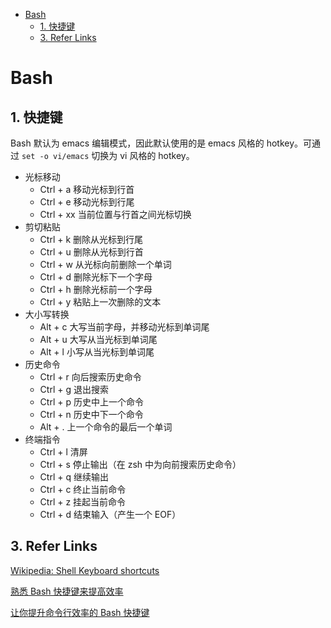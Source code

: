 - [Bash](#bash)
  - [1. 快捷键](#1-快捷键)
  - [3. Refer Links](#3-refer-links)

# Bash

## 1. 快捷键

Bash 默认为 emacs 编辑模式，因此默认使用的是 emacs 风格的 hotkey。可通过 `set -o vi/emacs` 切换为 vi 风格的 hotkey。

- 光标移动
  - Ctrl + a	移动光标到行首
  - Ctrl + e	移动光标到行尾
  - Ctrl + xx	当前位置与行首之间光标切换
- 剪切粘贴
  - Ctrl + k	删除从光标到行尾
  - Ctrl + u	删除从光标到行首
  - Ctrl + w	从光标向前删除一个单词
  - Ctrl + d	删除光标下一个字母
  - Ctrl + h	删除光标前一个字母
  - Ctrl + y	粘贴上一次删除的文本
- 大小写转换
  - Alt + c	大写当前字母，并移动光标到单词尾
  - Alt + u	大写从当光标到单词尾
  - Alt + l	小写从当光标到单词尾
- 历史命令
  - Ctrl + r	向后搜索历史命令
  - Ctrl + g	退出搜索
  - Ctrl + p	历史中上一个命令
  - Ctrl + n	历史中下一个命令
  - Alt + .	上一个命令的最后一个单词
- 终端指令
  - Ctrl + l	清屏
  - Ctrl + s	停止输出（在 zsh 中为向前搜索历史命令）
  - Ctrl + q	继续输出
  - Ctrl + c	终止当前命令
  - Ctrl + z	挂起当前命令
  - Ctrl + d	结束输入（产生一个 EOF）

## 3. Refer Links

[Wikipedia: Shell Keyboard shortcuts](https://en.wikipedia.org/wiki/GNU_Readline#Emacs_keyboard_shortcuts)

[熟悉 Bash 快捷键来提高效率](https://harttle.land/2015/11/09/bash-shortcuts.html)

[让你提升命令行效率的 Bash 快捷键](https://linuxtoy.org/archives/bash-shortcuts.html)